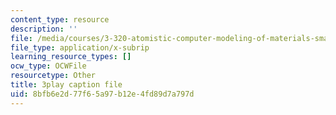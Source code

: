 ```yaml
---
content_type: resource
description: ''
file: /media/courses/3-320-atomistic-computer-modeling-of-materials-sma-5107-spring-2005/8bfb6e2d77f65a97b12e4fd89d7a797d_egK3Cih11J4.vtt
file_type: application/x-subrip
learning_resource_types: []
ocw_type: OCWFile
resourcetype: Other
title: 3play caption file
uid: 8bfb6e2d-77f6-5a97-b12e-4fd89d7a797d
---
```

